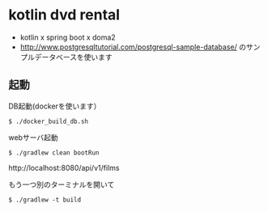 # kotlin dvd rental

- kotlin x spring boot x doma2
- http://www.postgresqltutorial.com/postgresql-sample-database/ のサンプルデータベースを使います

## 起動

DB起動(dockerを使います）

```
$ ./docker_build_db.sh
```

webサーバ起動

```
$ ./gradlew clean bootRun
```

http://localhost:8080/api/v1/films

もう一つ別のターミナルを開いて

```
$ ./gradlew -t build
```
